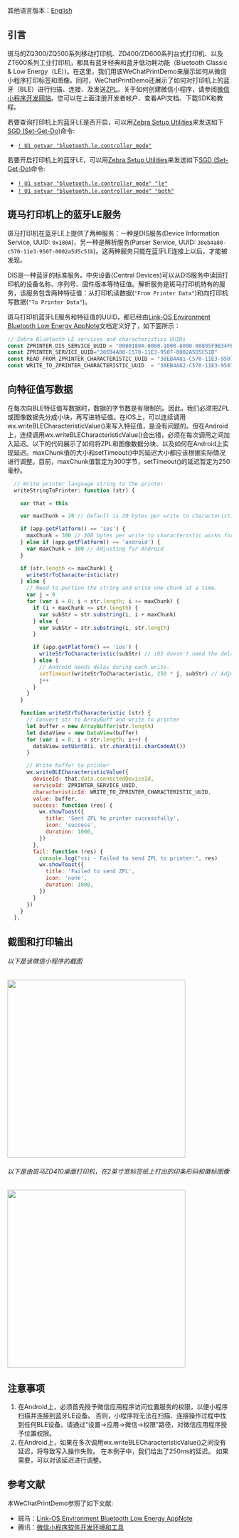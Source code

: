 其他语言版本：[English](https://github.com/ZebraDevs/Zebra-Printer-Samples/blob/WeChat-MiniProgram-Samples/WeChatPrintDemo/README.md)
## 引言
斑马的ZQ300/ZQ500系列移动打印机、ZD400/ZD600系列台式打印机、以及ZT600系列工业打印机，都具有蓝牙经典和蓝牙低功耗功能（Bluetooth Classic & Low Energy（LE）)。在这里，我们用该WeChatPrintDemo来展示如何从微信小程序打印标签和图像。同时，WeChatPrintDemo还展示了如何对打印机上的蓝牙（BLE）进行扫描、连接、及发送[ZPL](https://www.zebra.com/content/dam/zebra/manuals/printers/common/programming/zpl-zbi2-pm-en.pdf)。关于如何创建微信小程序，请参阅[微信小程序开发网站](https://mp.weixin.qq.com/)。您可以在上面注册开发者帐户、查看API文档、下载SDK和教程。

若要查询打印机上的蓝牙LE是否开启，可以用[Zebra Setup Utilities](https://www.zebra.com/us/en/products/software/barcode-printers/zebralink/zebra-setup-utility.html)来发送如下[SGD (Set-Get-Do)](https://www.zebra.com/content/dam/zebra/manuals/printers/common/programming/zpl-zbi2-pm-en.pdf#page=1135)命令:
* [`! U1 getvar "bluetooth.le.controller_mode"`](https://www.zebra.com/content/dam/zebra/manuals/printers/common/programming/zpl-zbi2-pm-en.pdf#page=1135)

若要开启打印机上的蓝牙LE，可以用[Zebra Setup Utilities](https://www.zebra.com/us/en/products/software/barcode-printers/zebralink/zebra-setup-utility.html)来发送如下[SGD (Set-Get-Do)](https://www.zebra.com/content/dam/zebra/manuals/printers/common/programming/zpl-zbi2-pm-en.pdf#page=1135)命令:
* [`! U1 setvar "bluetooth.le.controller_mode" "le"`](https://www.zebra.com/content/dam/zebra/manuals/printers/common/programming/zpl-zbi2-pm-en.pdf#page=1135)
* [`! U1 setvar "bluetooth.le.controller_mode" "both"`](https://www.zebra.com/content/dam/zebra/manuals/printers/common/programming/zpl-zbi2-pm-en.pdf#page=1135)

## 斑马打印机上的蓝牙LE服务
斑马打印机在蓝牙LE上提供了两种服务：一种是DIS服务(Device Information Service, UUID: `0x180A`)，另一种是解析服务(Parser Service, UUID: `38eb4a80-c570-11e3-9507-0002a5d5c51b`)。这两种服务只能在蓝牙LE连接上以后，才能被发现。

DIS是一种蓝牙的标准服务。中央设备(Central Devices)可以从DIS服务中读回打印机的设备名称、序列号、固件版本等特征值。解析服务是斑马打印机特有的服务，该服务包含两种特征值：从打印机读数据(`"From Printer Data"`)和向打印机写数据(`"To Printer Data"`)。

斑马打印机蓝牙LE服务和特征值的UUID，都已经由[Link-OS Environment Bluetooth Low Energy AppNote](https://www.zebra.com/content/dam/zebra/software/en/application-notes/AppNote-BlueToothLE-v4.pdf)文档定义好了，如下面所示：
```javascript
// Zebra Bluetooth LE services and characteristics UUIDs
const ZPRINTER_DIS_SERVICE_UUID = "0000180A-0000-1000-8000-00805F9B34FB" // Or "180A". Device Information Services UUID
const ZPRINTER_SERVICE_UUID="38EB4A80-C570-11E3-9507-0002A5D5C51B"       // Zebra Bluetooth LE Parser Service
const READ_FROM_ZPRINTER_CHARACTERISTIC_UUID = "38EB4A81-C570-11E3-9507-0002A5D5C51B" // Read from printer characteristic
const WRITE_TO_ZPRINTER_CHARACTERISTIC_UUID  = "38EB4A82-C570-11E3-9507-0002A5D5C51B" // Write to printer characteristic
```

## 向特征值写数据
在每次向BLE特征值写数据时，数据的字节数是有限制的。因此，我们必须把ZPL或图像数据先分成小块，再写进特征值。在iOS上，可以连续调用wx.writeBLECharacteristicValue()来写入特征值，是没有问题的。但在Android上，连续调用wx.writeBLECharacteristicValue()会出错，必须在每次调用之间加入延迟。以下的代码展示了如何将ZPL和图像数据分块、以及如何在Android上实现延迟。maxChunk值的大小和setTimeout()中的延迟大小都应该根据实际情况进行调整。目前，maxChunk值暂定为300字节，setTimeout()的延迟暂定为250毫秒。
```javascript
  // Write printer language string to the printer
  writeStringToPrinter: function (str) {

    var that = this

    var maxChunk = 20 // Default is 20 bytes per write to characteristic

    if (app.getPlatform() == 'ios') {
      maxChunk = 300 // 300 bytes per write to characteristic works for iOS
    } else if (app.getPlatform() == 'android') {
      var maxChunk = 300 // Adjusting for Android      
    }

    if (str.length <= maxChunk) {
      writeStrToCharacteristic(str)
    } else {
      // Need to partion the string and write one chunk at a time.
      var j = 0
      for (var i = 0; i < str.length; i += maxChunk) {
        if (i + maxChunk <= str.length) {
          var subStr = str.substring(i, i + maxChunk)
        } else {
          var subStr = str.substring(i, str.length)
        }

        if (app.getPlatform() == 'ios') {
          writeStrToCharacteristic(subStr) // iOS doesn't need the delay during each write
        } else {
          // Android needs delay during each write.
          setTimeout(writeStrToCharacteristic, 250 * j, subStr) // Adjust the delay if needed
          j++
        }
      }
    }

    function writeStrToCharacteristic (str) {
      // Convert str to ArrayBuff and write to printer
      let buffer = new ArrayBuffer(str.length)
      let dataView = new DataView(buffer)
      for (var i = 0; i < str.length; i++) {
        dataView.setUint8(i, str.charAt(i).charCodeAt())
      }

      // Write buffer to printer
      wx.writeBLECharacteristicValue({
        deviceId: that.data.connectedDeviceId,
        serviceId: ZPRINTER_SERVICE_UUID,
        characteristicId: WRITE_TO_ZPRINTER_CHARACTERISTIC_UUID,
        value: buffer,
        success: function (res) {
          wx.showToast({
            title: 'Sent ZPL to printer successfully',
            icon: 'success',
            duration: 1000,
          })
        },
        fail: function (res) {
          console.log("ssi - Failed to send ZPL to printer:", res)
          wx.showToast({
            title: 'Failed to send ZPL',
            icon: 'none',
            duration: 1000,
          })
        }
      })
    }
  },
```

## 截图和打印输出
###### 以下是该微信小程序的截图
<img src="https://developer.zebra.com/resources/statics/56275/WeChatPrintDemo.jpg" width="400">

###### 以下是由斑马ZD410桌面打印机，在2英寸宽标签纸上打出的印条形码和徽标图像
<img src="https://developer.zebra.com/resources/statics/56275/PrintoutWeChatDem.jpg" width="400">

## 注意事项
1. 在Android上，必须首先授予微信应用程序访问位置服务的权限，以便小程序扫描并连接到蓝牙LE设备。 否则，小程序将无法在扫描、连接操作过程中找到任何BLE设备。请通过“设置->应用->微信->权限”路径，对微信应用程序授予位置权限。
2. 在Android上，如果在多次调用wx.writeBLECharacteristicValue()之间没有延迟，将导致写入操作失败。 在本例子中，我们给出了250ms的延迟。 如果需要，可以对该延迟进行调整。

## 参考文献
本WeChatPrintDemo参照了如下文献:
* 斑马：[Link-OS Environment Bluetooth Low Energy AppNote](https://www.zebra.com/content/dam/zebra/software/en/application-notes/AppNote-BlueToothLE-v4.pdf)
* 腾讯：[微信小程序软件开发环境和工具](https://mp.weixin.qq.com/)
